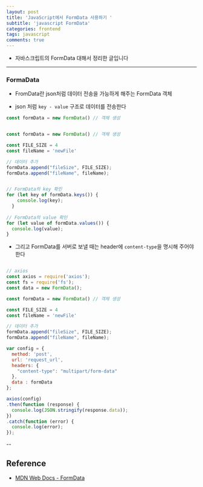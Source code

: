 ```yaml
---
layout: post
title: 'JavaScript에서 FormData 사용하기 '
subtitle: 'javascript FormData'
categories: frontend
tags: javascript
comments: true
---
```


- 자바스크립트의 FormData 대해서 정리한 글입니다

---

### FormaData

- FromData란 json처럼 데이터 전송을 가능하게 해주는 FormData 객체

- json 처럼 `key - value` 구조로 데이터를 전송한다


```javascript
const formData = new FormData() // 객체 생성
```

```javascript

const formData = new FormData() // 객체 생성

const FILE_SIZE = 4
const fileName = 'newFile'

// 데이터 추가 
formData.append("fileSize", FILE_SIZE);
formData.append("fileName", fileName);


// FormData의 key 확인
for (let key of formData.keys()) {
    console.log(key);
  }
  
// FormData의 value 확인
for (let value of formData.values()) {
  console.log(value);
}

```

- 그리고 FormData를 서버로 보낼 때는 header에 `content-type`을 명시해 주어야 한다


```javascript

// axios
const axios = require('axios');
const fs = require('fs');
const data = new FormData();

const formData = new FormData() // 객체 생성

const FILE_SIZE = 4
const fileName = 'newFile'

// 데이터 추가 
formData.append("fileSize", FILE_SIZE);
formData.append("fileName", fileName);

var config = {
  method: 'post',
  url: 'request_url',
  headers: { 
    "content-type": "multipart/form-data"
  },
  data : formData
};

axios(config)
.then(function (response) {
  console.log(JSON.stringify(response.data));
})
.catch(function (error) {
  console.log(error);
});


```


--

## Reference

- [MDN Web Docs - FormData](https://developer.mozilla.org/ko/docs/Web/API/FormData/FormData)